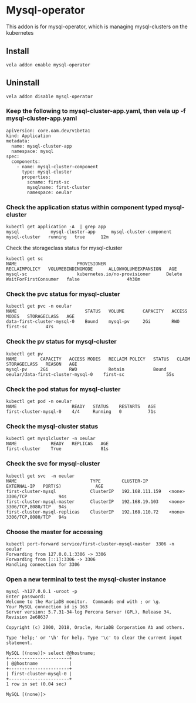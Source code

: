 # Mysql-operator

This addon is for mysql-operator, which is managing mysql-clusters on the kubernetes

## Install

```shell
vela addon enable mysql-operator
```

## Uninstall

```shell
vela addon disable mysql-operator
```

### Keep the following to mysql-cluster-app.yaml, then vela up -f mysql-cluster-app.yaml
```shell
apiVersion: core.oam.dev/v1beta1
kind: Application
metadata:
  name: mysql-cluster-app
  namespace: mysql
spec:
  components:
    - name: mysql-cluster-component
      type: mysql-cluster
      properties:
        scname: first-sc
        mysqlname: first-cluster
        namespace: oeular

```
### Check the application status within component typed mysql-cluster
```shell
kubectl get application -A  | grep app
mysql            mysql-cluster-app      mysql-cluster-component   mysql-cluster   running   true      12m
```
Check the storageclass status for mysql-cluster
```shell
kubectl get sc
NAME                       PROVISIONER                       RECLAIMPOLICY   VOLUMEBINDINGMODE      ALLOWVOLUMEEXPANSION   AGE
mysql-sc                   kubernetes.io/no-provisioner      Delete          WaitForFirstConsumer   false                  4h30m
```
### Check the pvc status for mysql-cluster
```shell
kubectl get pvc -n oeular
NAME                          STATUS   VOLUME       CAPACITY   ACCESS MODES   STORAGECLASS   AGE
data-first-cluster-mysql-0    Bound    mysql-pv     2Gi        RWO            first-sc       47s
```
### Check the pv status for mysql-cluster
```shell
kubectl get pv
NAME         CAPACITY   ACCESS MODES   RECLAIM POLICY   STATUS   CLAIM                                STORAGECLASS   REASON   AGE
mysql-pv     2Gi        RWO            Retain           Bound    oeular/data-first-cluster-mysql-0    first-sc                55s
```
### Check the pod status for mysql-cluster
```shell
kubectl get pod -n oeular
NAME                     READY   STATUS    RESTARTS   AGE
first-cluster-mysql-0    4/4     Running   0          71s
```
### Check the mysql-cluster status
```shell
kubectl get mysqlcluster -n oeular
NAME             READY   REPLICAS   AGE
first-cluster    True               81s
```
### Check the svc for mysql-cluster
```shell
kubectl get svc  -n oeular
NAME                            TYPE        CLUSTER-IP        EXTERNAL-IP   PORT(S)             AGE
first-cluster-mysql             ClusterIP   192.168.111.159   <none>        3306/TCP            94s
first-cluster-mysql-master      ClusterIP   192.168.19.103    <none>        3306/TCP,8080/TCP   94s
first-cluster-mysql-replicas    ClusterIP   192.168.110.72    <none>        3306/TCP,8080/TCP   94s
```
### Choose the master for accessing
```shell
kubectl port-forward service/first-cluster-mysql-master  3306 -n oeular
Forwarding from 127.0.0.1:3306 -> 3306
Forwarding from [::1]:3306 -> 3306
Handling connection for 3306

```
### Open a new terminal to test the mysql-cluster instance
```shell
mysql -h127.0.0.1 -uroot -p
Enter password:
Welcome to the MariaDB monitor.  Commands end with ; or \g.
Your MySQL connection id is 163
Server version: 5.7.31-34-log Percona Server (GPL), Release 34, Revision 2e68637

Copyright (c) 2000, 2018, Oracle, MariaDB Corporation Ab and others.

Type 'help;' or '\h' for help. Type '\c' to clear the current input statement.

MySQL [(none)]> select @@hostname;
+-----------------------+
| @@hostname            |
+-----------------------+
| first-cluster-mysql-0 |
+-----------------------+
1 row in set (0.04 sec)

MySQL [(none)]>

```
